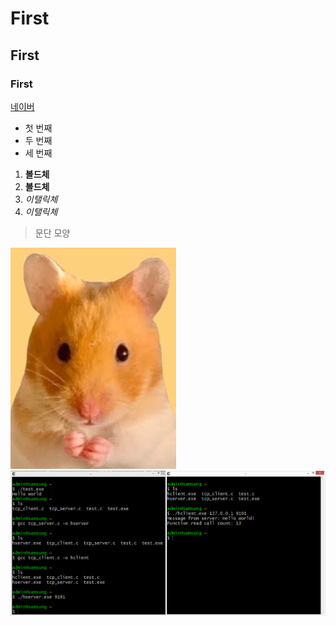 # First
## First
### First

[네이버](https://naver.com)

- 첫 번째
 - 두 번째
  - 세 번째
  
  1. **볼드체**
  2. __볼드체__
  3. *이탤릭체*
  4. _이탤릭체_
 
 >문단 모양
 
<img width="" hight="" src="./png//햄찌.png"></img>
<img width="" hight="" src="./png//4주차 과제.png"></img>
